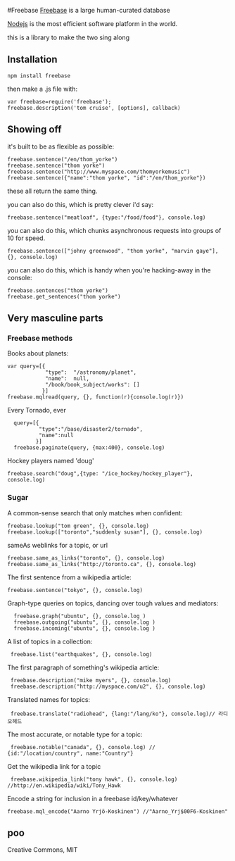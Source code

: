 #Freebase
[Freebase](http://freebase.com/) is a large human-curated database

[Nodejs](http://nodejs.org/) is the most efficient software platform in the world.

this is a library to make the two sing along


## Installation

    npm install freebase

then make a .js file with:

    var freebase=require('freebase');
    freebase.description('tom cruise', [options], callback)

## Showing off

it's built to be as flexible as possible:

    freebase.sentence("/en/thom_yorke")
    freebase.sentence("thom yorke")
    freebase.sentence("http://www.myspace.com/thomyorkemusic")
    freebase.sentence({"name":"thom yorke", "id":"/en/thom_yorke"})
these all return the same thing.

you can also do this, which is pretty clever i'd say:

    freebase.sentence("meatloaf", {type:"/food/food"}, console.log)

you can also do this, which chunks asynchronous requests into groups of 10 for speed.

    freebase.sentence(["johny greenwood", "thom yorke", "marvin gaye"], {}, console.log)

you can also do this, which is handy when you're hacking-away in the console:

    freebase.sentences("thom yorke")
    freebase.get_sentences("thom yorke")


## Very masculine parts

### Freebase methods

Books about planets:

    var query=[{
                "type":  "/astronomy/planet",
                "name":  null,
                "/book/book_subject/works": []
               }]​
    freebase.mqlread(query, {}, function(r){console.log(r)})

Every Tornado, ever

      query=[{
              "type":"/base/disaster2/tornado",
              "name":null
             }]
      freebase.paginate(query, {max:400}, console.log)

Hockey players named 'doug'

    freebase.search("doug",{type: "/ice_hockey/hockey_player"}, console.log)


### Sugar

A common-sense search that only matches when confident:

    freebase.lookup("tom green", {}, console.log)
    freebase.lookup(["toronto","suddenly susan"], {}, console.log)

sameAs weblinks for a topic, or url

    freebase.same_as_links("toronto", {}, console.log)
    freebase.same_as_links("http://toronto.ca", {}, console.log)

The first sentence from a wikipedia article:

    freebase.sentence("tokyo", {}, console.log)

Graph-type queries on topics, dancing over tough values and mediators:

      freebase.graph("ubuntu", {}, console.log )
      freebase.outgoing("ubuntu", {}, console.log )
      freebase.incoming("ubuntu", {}, console.log )

A list of topics in a collection:

     freebase.list("earthquakes", {}, console.log)

The first paragraph of something's wikipedia article:

     freebase.description("mike myers", {}, console.log)
     freebase.description("http://myspace.com/u2", {}, console.log)

Translated names for topics:

     freebase.translate("radiohead", {lang:"/lang/ko"}, console.log)// 라디오헤드

The most accurate, or notable type for a topic:

     freebase.notable("canada", {}, console.log) // {id:"/location/country", name:"Country"}

Get the wikipedia link for a topic

     freebase.wikipedia_link("tony hawk", {}, console.log) //http://en.wikipedia/wiki/Tony_Hawk

Encode a string for inclusion in a freebase id/key/whatever

    freebase.mql_encode("Aarno Yrjö-Koskinen") //"Aarno_Yrj$00F6-Koskinen"


## poo
Creative Commons, MIT
